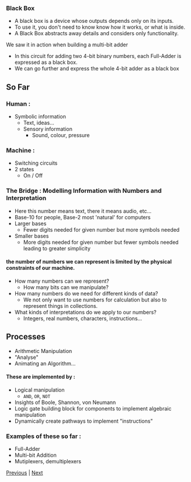 ### Black Box
- A black box is a device whose outputs depends only on its inputs.
- To use it, you don't need to know know how it works, or what is inside.
- A Black Box abstracts away details and considers only functionality.

We saw it in action when building a multi-bit adder
- In this circuit for adding two 4-bit binary numbers, each Full-Adder is expressed as a black box.
- We can go further and express the whole 4-bit adder as a black box

## So Far
### Human : 
- Symbolic information
    - Text, ideas...
    - Sensory information
        - Sound, colour, pressure

### Machine : 
- Switching circuits   
- 2 states
    - On / Off

### The Bridge : Modelling Information with Numbers and Interpretation
- Here this number means text, there it means audio, etc...
- Base-10 for people, Base-2 most 'natural' for computers
- Larger bases
    - Fewer digits needed for given number but more symbols needed
- Smaller bases
    - More digits needed for given number but fewer symbols needed leading to greater simplicity

#### the number of numbers we can represent is limited by the physical constraints of our machine.
- How many numbers can we represent?
    - How many bits can we manipulate?
- How many numbers do we need for different kinds of data?
    - We not only want to use numbers for calculation but also to represent things in collections.
- What kinds of interpretations do we apply to our numbers?
    - Integers, real numbers, characters, instructions...

## Processes
- Arithmetic Manipulation
- "Analyse"
- Animating an Algorithm...

#### These are implemented by :
- Logical manipulation
    - `AND`, `OR`, `NOT`
- Insights of Boole, Shannon, von Neumann
- Logic gate building block for components to implement algebraic manipulation
- Dynamically create pathways to implement "instructions"

### Examples of these so far : 
- Full-Adder
- Multi-bit Addition
- Mutiplexers, demultiplexers


[Previous](12_2_20.md) | [Next](18_2_20.md)